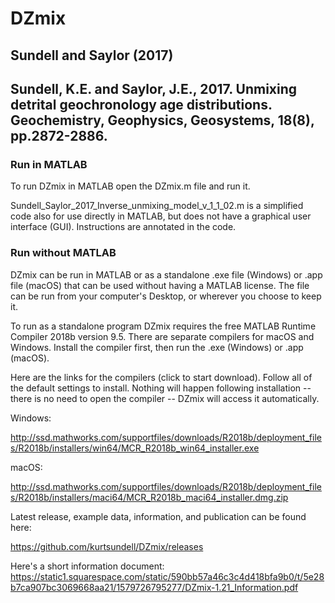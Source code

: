 # DZmix 

## Sundell and Saylor (2017)

## Sundell, K.E. and Saylor, J.E., 2017. Unmixing detrital geochronology age distributions. Geochemistry, Geophysics, Geosystems, 18(8), pp.2872-2886.

### Run in MATLAB

To run DZmix in MATLAB open the DZmix.m file and run it.

Sundell_Saylor_2017_Inverse_unmixing_model_v_1_1_02.m is a simplified code also for use directly in MATLAB, but does not have a graphical user interface (GUI). Instructions are annotated in the code.

### Run without MATLAB

DZmix can be run in MATLAB or as a standalone .exe file (Windows) or .app file (macOS) that can be used without having a MATLAB license. The file can be run from your computer's Desktop, or wherever you choose to keep it. 

To run as a standalone program DZmix requires the free MATLAB Runtime Compiler 2018b version 9.5. There are separate compilers for macOS and Windows. Install the compiler first, then run the .exe (Windows) or .app (macOS).

Here are the links for the compilers (click to start download). Follow all of the default settings to install. Nothing will happen following installation -- there is no need to open the compiler -- DZmix will access it automatically.

Windows:

http://ssd.mathworks.com/supportfiles/downloads/R2018b/deployment_files/R2018b/installers/win64/MCR_R2018b_win64_installer.exe

macOS:

http://ssd.mathworks.com/supportfiles/downloads/R2018b/deployment_files/R2018b/installers/maci64/MCR_R2018b_maci64_installer.dmg.zip

Latest release, example data, information, and publication can be found here: 

https://github.com/kurtsundell/DZmix/releases

Here's a short information document:
https://static1.squarespace.com/static/590bb57a46c3c4d418bfa9b0/t/5e28b7ca907bc3069668aa21/1579726795277/DZmix-1.21_Information.pdf
